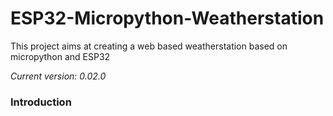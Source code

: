 # ESP32-Micropython-Weatherstation
This project aims at creating a web based weatherstation based on micropython and ESP32

*Current version: 0.02.0*
### Introduction


